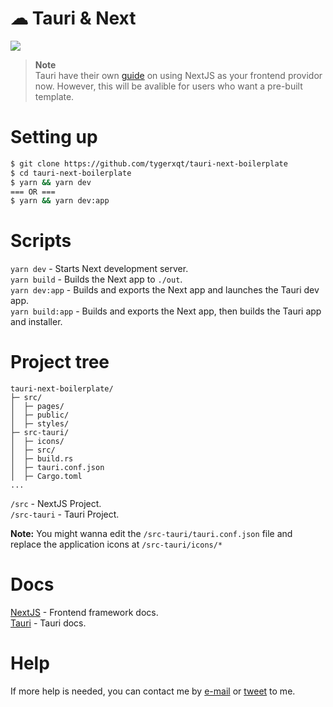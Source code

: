 # ☁ Tauri & Next
![](https://i.imgur.com/asEHkSk.png)

> **Note**  
> Tauri have their own [guide](https://tauri.app/v1/guides/getting-started/setup/next-js) on using NextJS as your frontend providor now. However, this will be avalible for users who want a pre-built template.

# Setting up
```bash
$ git clone https://github.com/tygerxqt/tauri-next-boilerplate
$ cd tauri-next-boilerplate
$ yarn && yarn dev
=== OR ===
$ yarn && yarn dev:app
```

# Scripts
`yarn dev` - Starts Next development server.  
`yarn build` - Builds the Next app to `./out`.  
`yarn dev:app` - Builds and exports the Next app and launches the Tauri dev app.  
`yarn build:app` - Builds and exports the Next app, then builds the Tauri app and installer.

# Project tree
```
tauri-next-boilerplate/
├─ src/
│  ├─ pages/
│  ├─ public/
│  ├─ styles/
├─ src-tauri/
│  ├─ icons/
│  ├─ src/
│  ├─ build.rs
│  ├─ tauri.conf.json
│  ├─ Cargo.toml
...
```
`/src` - NextJS Project.  
`/src-tauri` - Tauri Project.  

**Note:** You might wanna edit the `/src-tauri/tauri.conf.json` file and replace the application icons at `/src-tauri/icons/*`

# Docs
[NextJS](https://nextjs.org/docs/getting-started) - Frontend framework docs.  
[Tauri](https://tauri.app/) - Tauri docs.

# Help
If more help is needed, you can contact me by [e-mail](mailto:hello@tygr.dev) or [tweet](https://twitter.com/intent/tweet?text=%40tygerxqt) to me.
